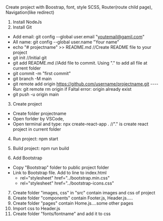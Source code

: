 Create project with Boostrap, font, style SCSS, Router(route child page), Navigation(like redirect)

1. Install NodeJs
2. Install Git
+ Add email: git config --global user.email "youtemail@gamil.com"
+ All name: git config --global user.name "Your name"
+ echo "# projectname" >> README.md //Create README file to your project
+ git init //Initial git
+ git add README.md //Add file to commit. Using "." to add all file at current folder
+ git commit -m "first commit"
+ git branch -M main
+ git remote add origin https://github.com/username/projectname.git
----Run: git remote rm origin if Faltal error: origin already exist
+ git push -u origin main
3. Create project 
+ Create folder projectname
+ Open forlder by VSCode, 
+ Open terminal and type: npx create-react-app . //"." is create react project in current folder 
4. Run project: npm start
5. Build project: npm run build

6. Add Bootstrap
+ Copy "Bootstrap" folder to public project folder
+ Link to Bootstrap file. Add to line to index.html
    - rel="stylesheet" href="../bootstrap.min.css"
    - rel="stylesheet" href="../bootstrap-icons.css" 
7. Create folder "images, css" in "src" contain images and css of project
8. Create folder "components" contain Footer.js, Header.js.....
9. Create folder "pages" contain Home.js....some other pages
10. Import css to Header.js
11. Create folder "fonts/fontname" and add it to css
